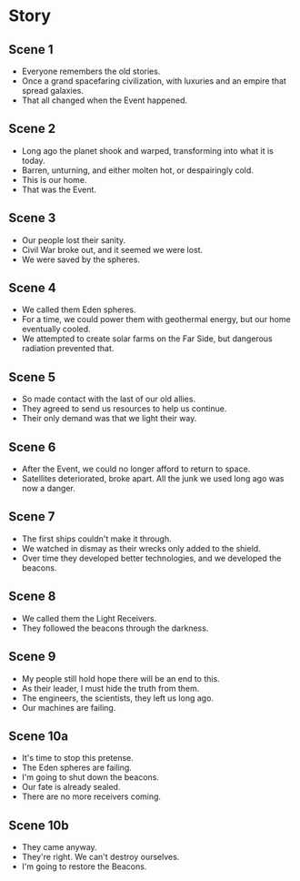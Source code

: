 # Story

## Scene 1
- Everyone remembers the old stories.
- Once a grand spacefaring civilization, with luxuries and an empire that spread galaxies.
- That all changed when the Event happened.

## Scene 2
- Long ago the planet shook and warped, transforming into what it is today.
- Barren, unturning, and either molten hot, or despairingly cold.
- This is our home.
- That was the Event.

## Scene 3
- Our people lost their sanity.
- Civil War broke out, and it seemed we were lost.
- We were saved by the spheres.

## Scene 4
- We called them Eden spheres.
- For a time, we could power them with geothermal energy, but our home eventually cooled.
- We attempted to create solar farms on the Far Side, but dangerous radiation prevented that.

## Scene 5
- So made contact with the last of our old allies.
- They agreed to send us resources to help us continue.
- Their only demand was that we light their way.

## Scene 6
- After the Event, we could no longer afford to return to space.
- Satellites deteriorated, broke apart. All the junk we used long ago was now a danger.
 
## Scene 7
- The first ships couldn't make it through.
- We watched in dismay as their wrecks only added to the shield.
- Over time they developed better technologies, and we developed the beacons.

## Scene 8
- We called them the Light Receivers.
- They followed the beacons through the darkness.

## Scene 9
- My people still hold hope there will be an end to this.
- As their leader, I must hide the truth from them.
- The engineers, the scientists, they left us long ago.
- Our machines are failing.

## Scene 10a
- It's time to stop this pretense.
- The Eden spheres are failing.
- I'm going to shut down the beacons.
- Our fate is already sealed.
- There are no more receivers coming.

## Scene 10b
- They came anyway.
- They're right. We can't destroy ourselves.
- I'm going to restore the Beacons.
